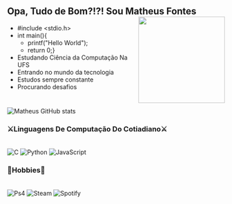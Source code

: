 ## Opa, Tudo de Bom?!?! Sou Matheus Fontes <img align="right" src="https://media.tenor.com/G4kr-EuOh_wAAAAC/solo-leveling.gif" width="200" />
 - #include <stdio.h>
 - int main(){
   - printf("Hello World");
   - return 0;}
 - Estudando Ciência da Computação Na UFS
 - Entrando no mundo da tecnologia
 - Estudos sempre constante
 - Procurando desafios

#

![Matheus GitHub stats](https://github-readme-stats.vercel.app/api?username=Ultedad&show_icons=true&theme=tokyonight)

### ⚔️Linguagens De Computação Do Cotiadiano⚔️

<div style="display: inline_block"><br/>
  <img align="center" alt="C" src="https://img.shields.io/badge/C-00599C?style=for-the-badge&logo=c&logoColor=white" />
  <img align="center" alt="Python" src="https://img.shields.io/badge/Python-14354C?style=for-the-badge&logo=python&logoColor=white" />
  <img align="center" alt="JavaScript" src="https://img.shields.io/badge/JavaScript-323330?style=for-the-badge&logo=javascript&logoColor=F7DF1E" />
</div>

### 🚀Hobbies🚀

<div style="display: inline_block"><br/>
  <img align="center" alt="Ps4" src="https://img.shields.io/badge/PlayStation-003791?style=for-the-badge&logo=playstation&logoColor=white" />
  <img align="center" alt="Steam" src="https://img.shields.io/badge/Steam-000000?style=for-the-badge&logo=steam&logoColor=white" />
  <img align="center" alt="Spotify" src="https://img.shields.io/badge/Spotify-1ED760?&style=for-the-badge&logo=spotify&logoColor=white" />
  
  
</div>

  
  


